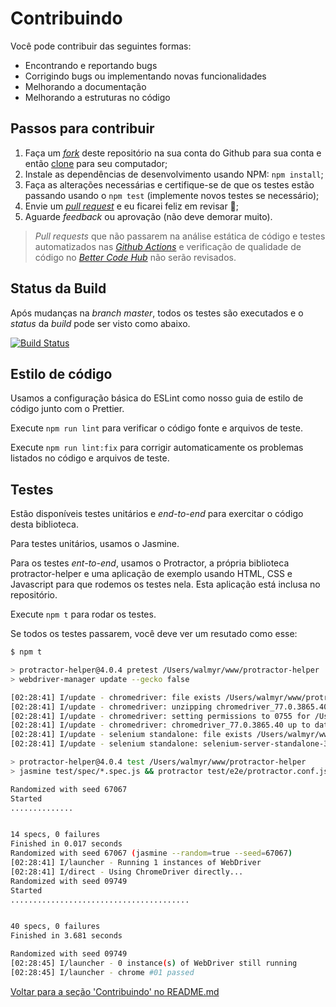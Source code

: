 # Contribuindo

Você pode contribuir das seguintes formas:

- Encontrando e reportando bugs
- Corrigindo bugs ou implementando novas funcionalidades
- Melhorando a documentação
- Melhorando a estruturas no código

## Passos para contribuir

1. Faça um [*fork*](https://docs.github.com/pt/free-pro-team@latest/github/getting-started-with-github/fork-a-repo) deste repositório na sua conta do Github para sua conta e então [clone](https://docs.github.com/pt/free-pro-team@latest/github/creating-cloning-and-archiving-repositories/cloning-a-repository) para seu computador;
2. Instale as dependências de desenvolvimento usando NPM: `npm install`;
3. Faça as alterações necessárias e certifique-se de que os testes estão passando usando o `npm test` (implemente novos testes se necessário);
4. Envie um [*pull request*](https://docs.github.com/pt/free-pro-team@latest/github/collaborating-with-issues-and-pull-requests/about-pull-requests) e eu ficarei feliz em revisar 🙌;
5. Aguarde *feedback* ou aprovação (não deve demorar muito).

> *Pull requests* que não passarem na análise estática de código e testes automatizados nas [*Github Actions*](https://github.com/wlsf82/protractor-helper/actions) e verificação de qualidade de código no [*Better Code Hub*](https://bettercodehub.com/) não serão revisados.

## Status da Build

Após mudanças na *branch master*, todos os testes são executados e o *status* da *build* pode ser visto como abaixo.

[![Build Status](https://github.com/wlsf82/protractor-helper/workflows/Continuous%20Integration/badge.svg)](https://github.com/wlsf82/protractor-helper/actions)

## Estilo de código

Usamos a configuração básica do ESLint como nosso guia de estilo de código junto com o Prettier.

Execute `npm run lint` para verificar o código fonte e arquivos de teste.

Execute `npm run lint:fix` para corrigir automaticamente os problemas listados no código e arquivos de teste.

## Testes

Estão disponíveis testes unitários e *end-to-end* para exercitar o código desta biblioteca.

Para testes unitários, usamos o Jasmine.

Para os testes *ent-to-end*, usamos o Protractor, a própria biblioteca protractor-helper e uma aplicação de exemplo usando HTML, CSS e Javascript para que rodemos os testes nela. Esta aplicação está inclusa no repositório.

Execute `npm t` para rodar os testes.

Se todos os testes passarem, você deve ver um resutado como esse:

```sh
$ npm t

> protractor-helper@4.0.4 pretest /Users/walmyr/www/protractor-helper
> webdriver-manager update --gecko false

[02:28:41] I/update - chromedriver: file exists /Users/walmyr/www/protractor-helper/node_modules/protractor/node_modules/webdriver-manager/selenium/chromedriver_77.0.3865.40.zip
[02:28:41] I/update - chromedriver: unzipping chromedriver_77.0.3865.40.zip
[02:28:41] I/update - chromedriver: setting permissions to 0755 for /Users/walmyr/www/protractor-helper/node_modules/protractor/node_modules/webdriver-manager/selenium/chromedriver_77.0.3865.40
[02:28:41] I/update - chromedriver: chromedriver_77.0.3865.40 up to date
[02:28:41] I/update - selenium standalone: file exists /Users/walmyr/www/protractor-helper/node_modules/protractor/node_modules/webdriver-manager/selenium/selenium-server-standalone-3.141.59.jar
[02:28:41] I/update - selenium standalone: selenium-server-standalone-3.141.59.jar up to date

> protractor-helper@4.0.4 test /Users/walmyr/www/protractor-helper
> jasmine test/spec/*.spec.js && protractor test/e2e/protractor.conf.js

Randomized with seed 67067
Started
..............


14 specs, 0 failures
Finished in 0.017 seconds
Randomized with seed 67067 (jasmine --random=true --seed=67067)
[02:28:41] I/launcher - Running 1 instances of WebDriver
[02:28:41] I/direct - Using ChromeDriver directly...
Randomized with seed 09749
Started
........................................


40 specs, 0 failures
Finished in 3.681 seconds

Randomized with seed 09749
[02:28:45] I/launcher - 0 instance(s) of WebDriver still running
[02:28:45] I/launcher - chrome #01 passed
```

[Voltar para a seção 'Contribuindo' no README.md](README.md#contribuindo)
